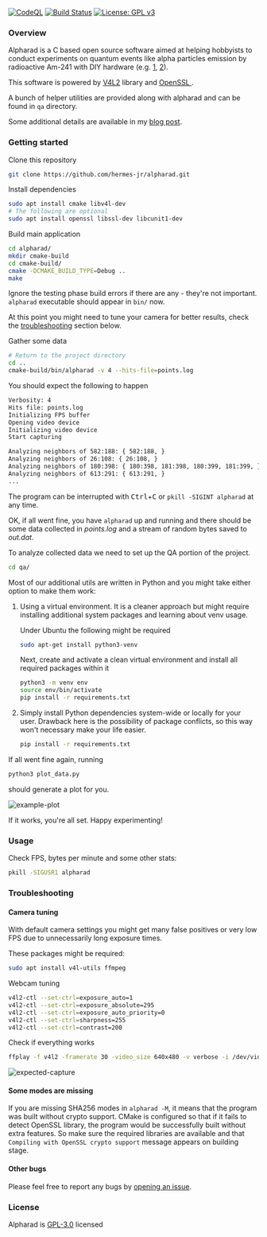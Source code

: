 [![CodeQL](https://github.com/hermes-jr/alpharad/workflows/CodeQL/badge.svg)](https://github.com/hermes-jr/alpharad/actions?query=workflow%3ACodeQL)
[![Build Status](https://travis-ci.org/hermes-jr/alpharad.svg?branch=master)](https://travis-ci.org/hermes-jr/alpharad)
[![License: GPL v3](https://img.shields.io/badge/License-GPLv3-blue.svg)](https://www.gnu.org/licenses/gpl-3.0)

### Overview
Alpharad is a C based open source software aimed at helping hobbyists to conduct experiments on quantum events like alpha particles emission by radioactive Am-241 with DIY hardware (e.g. [1](https://blog.cyllene.net/2011/04/alpha-radiation-camera/), [2](http://www.inventgeek.com/alpha-radiation-visualizer/)).

This software is powered by [V4L2](https://www.linuxtv.org/) library and [OpenSSL ](https://www.openssl.org/).

A bunch of helper utilities are provided along with alpharad and can be found in `qa` directory.

Some additional details are available in my [blog post](https://blog.cyllene.net/2020/04/diy-quantum-rng/).

### Getting started

Clone this repository
```bash
git clone https://github.com/hermes-jr/alpharad.git
```

Install dependencies
```bash
sudo apt install cmake libv4l-dev
# The following are optional
sudo apt install openssl libssl-dev libcunit1-dev
```

Build main application
```bash
cd alpharad/
mkdir cmake-build
cd cmake-build/
cmake -DCMAKE_BUILD_TYPE=Debug ..
make
```

Ignore the testing phase build errors if there are any - they're not important. `alpharad` executable should appear in `bin/` now.

At this point you might need to tune your camera for better results, check the [troubleshooting](#camera-tuning) section below.

Gather some data
```bash
# Return to the project directory
cd ..
cmake-build/bin/alpharad -v 4 --hits-file=points.log
```

You should expect the following to happen
```bash
Verbosity: 4
Hits file: points.log
Initializing FPS buffer
Opening video device
Initializing video device
Start capturing

Analyzing neighbors of 582:188: { 582:188, }
Analyzing neighbors of 26:108: { 26:108, }
Analyzing neighbors of 180:398: { 180:398, 181:398, 180:399, 181:399, }
Analyzing neighbors of 613:291: { 613:291, }
...
```

The program can be interrupted with <kbd>Ctrl</kbd>+<kbd>C</kbd> or `pkill -SIGINT alpharad` at any time.

OK, if all went fine, you have `alpharad` up and running and there should be some data collected in *points.log* and a stream of random bytes saved to *out.dat*.

To analyze collected data we need to set up the QA portion of the project.

```bash
cd qa/
```

Most of our additional utils are written in Python and you might take either option to make them work:
1. Using a virtual environment. It is a cleaner approach but might require installing additional system packages and learning about venv usage.
    
    Under Ubuntu the following might be required 
    ```bash
    sudo apt-get install python3-venv
    ```
    
    Next, create and activate a clean virtual environment and install all required packages within it  
    ```bash
    python3 -m venv env
    source env/bin/activate
    pip install -r requirements.txt
    ```

2. Simply install Python dependencies system-wide or locally for your user. Drawback here is the possibility of package conflicts, so this way won't necessary make your life easier.
    ```bash
    pip install -r requirements.txt
    ```

If all went fine again, running
```bash
python3 plot_data.py
```
should generate a plot for you.

![example-plot](https://user-images.githubusercontent.com/3757084/98234271-42f43c00-1f71-11eb-8a4f-f7014d84e67c.png)

If it works, you're all set. Happy experimenting!

### Usage
Check FPS, bytes per minute and some other stats:
```bash
pkill -SIGUSR1 alpharad
```
<!-- TODO: explain more options later -->

### Troubleshooting
#### Camera tuning
With default camera settings you might get many false positives or very low FPS due to unnecessarily long exposure times.

These packages might be required:
```bash
sudo apt install v4l-utils ffmpeg
```

Webcam tuning
```bash
v4l2-ctl --set-ctrl=exposure_auto=1
v4l2-ctl --set-ctrl=exposure_absolute=295
v4l2-ctl --set-ctrl=exposure_auto_priority=0
v4l2-ctl --set-ctrl=sharpness=255
v4l2-ctl --set-ctrl=contrast=200
```

Check if everything works
```bash
ffplay -f v4l2 -framerate 30 -video_size 640x480 -v verbose -i /dev/video0
```

![expected-capture](https://user-images.githubusercontent.com/3757084/98728581-c1564100-23aa-11eb-898b-2aba34b005e3.gif)

#### Some modes are missing
If you are missing SHA256 modes in `alpharad -M`, it means that the program was built without crypto support. CMake is configured so that if it fails to detect OpenSSL library, the program would be successfully built without extra features. So make sure the required libraries are available and that `Compiling with OpenSSL crypto support` message appears on building stage.

#### Other bugs
Please feel free to report any bugs by [opening an issue](https://github.com/hermes-jr/alpharad/issues/new/choose).

### License
Alpharad is [GPL-3.0](https://www.gnu.org/licenses/gpl-3.0) licensed
